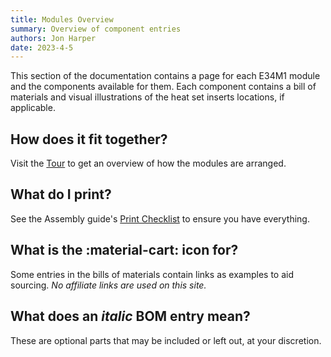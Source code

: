 ```yaml
---
title: Modules Overview
summary: Overview of component entries
authors: Jon Harper
date: 2023-4-5
---
```


This section of the documentation contains a page for each E34M1 module and the components available for them. Each component contains a bill of materials and visual illustrations of the heat set inserts locations, if applicable.

## How does it fit together?

Visit the [Tour](../tour.md) to get an overview of how the modules are arranged.

## What do I print?

See the Assembly guide's [Print Checklist](../assembly/#print-checklist) to ensure you have everything.

## What is the :material-cart: icon for?

Some entries in the bills of materials contain links as examples to aid sourcing. *No affiliate links are used on this site.*

## What does an *italic* BOM entry mean?

These are optional parts that may be included or left out, at your discretion.